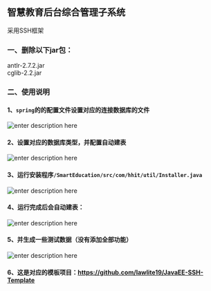 ## 智慧教育后台综合管理子系统
采用SSH框架 
### 一、删除以下jar包：   
antlr-2.7.2.jar   
cglib-2.2.jar  

### 二、使用说明
#### 1、`spring`的的配置文件设置对应的连接数据库的文件
![enter description here][1]
#### 2、设置对应的数据库类型，并配置自动建表
![enter description here][2]
#### 3、运行安装程序`/SmartEducation/src/com/hhit/util/Installer.java`  
![enter description here][3]
#### 4、运行完成后会自动建表：
![enter description here][4]
#### 5、并生成一些测试数据（没有添加全部功能）
![enter description here][5]
#### 6、这是对应的模板项目：https://github.com/lawlite19/JavaEE-SSH-Template

  [1]: ./images/01.png "01.png"
  [2]: ./images/02.png "02.png"
  [3]: ./images/03.png "03.png"
  [4]: ./images/04.png "04.png"
  [5]: ./images/05.png "05.png"
